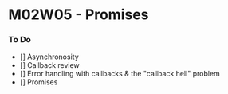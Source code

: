 # M02W05 - Promises
### To Do
- [] Asynchronosity
- [] Callback review
- [] Error handling with callbacks & the "callback hell" problem
- [] Promises
